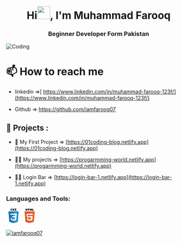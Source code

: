 <h1 align="center">Hi<img height="35px" src="https://media.giphy.com/media/hvRJCLFzcasrR4ia7z/giphy.gif" width="35px">, I'm Muhammad Farooq</h1>
<h3 align="center">Beginner Developer Form Pakistan</h3>

<img src="https://camo.githubusercontent.com/88adc7c88c9d3dba7479020846ed35d13410e3707c7f149e1c6140cc6beaef9a/68747470733a2f2f70687973696373677572756b756c2e66696c65732e776f726470726573732e636f6d2f323031392f30322f6368617261637465722d312e676966"
    alt="Coding" width="1000" height="250px">

<h1> 📫 How to reach me</h1> 

-  linkedin =>[ https://www.linkedin.com/in/muhammad-farooq-123f/](https://www.linkedin.com/in/muhammad-farooq-123f/)

-  Github  => https://github.com/iamfarooq07
    
<h2>🏅 Projects :</h2>

- 📝 My First Project  => [https://01coding-blog.netlify.app](https://01coding-blog.netlify.app)

- 👨‍💻 My projects => [https://progarmming-world.netlify.app](https://progarmming-world.netlify.app)

- 👨‍💻 Login Bar => [https://login-bar-1.netlify.app](https://login-bar-1.netlify.app)

<h3 align="left">Languages and Tools:</h3>
<p align="left">  <img
            src="https://raw.githubusercontent.com/devicons/devicon/master/icons/css3/css3-original-wordmark.svg"
            alt="css3" width="40" height="40" /> </a> <a href="https://www.w3.org/html/" target="_blank"
        rel="noreferrer"> <img
            src="https://raw.githubusercontent.com/devicons/devicon/master/icons/html5/html5-original-wordmark.svg"
            alt="html5" width="40" height="40" /> </a> <a href="https://developer.mozilla.org/en-US/docs/Web/JavaScript"
        target="_blank" rel="noreferrer"> 

<p><img align="center"
        src="https://github-readme-stats.vercel.app/api/top-langs?username=iamfarooq07&show_icons=true&locale=en&layout=compact"
        alt="iamfarooq07" /></p>



<!---
iamfarooq07/iamfarooq07 is a ✨ special ✨ repository because its `README.md` (this file) appears on your GitHub profile.
You can click the Preview link to take a look at your changes.
--->
